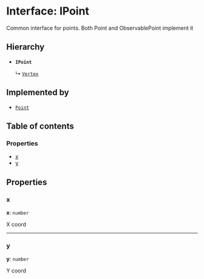 # Interface: IPoint

Common interface for points. Both Point and ObservablePoint implement it

## Hierarchy

* **`IPoint`**

  ↳ [`Vertex`](/auto-docs/fixed-layout-editor/interfaces/Vertex.md)

## Implemented by

* [`Point`](/auto-docs/fixed-layout-editor/classes/Point-1.md)

## Table of contents

### Properties

* [x](/auto-docs/fixed-layout-editor/interfaces/IPoint.md#x)
* [y](/auto-docs/fixed-layout-editor/interfaces/IPoint.md#y)

## Properties

### x

**x**: `number`

X coord

***

### y

**y**: `number`

Y coord
